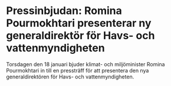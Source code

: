 # Pressinbjudan: Romina Pourmokhtari presenterar ny generaldirektör för Havs- och vattenmyndigheten

Torsdagen den 18 januari bjuder klimat- och miljöminister Romina Pourmokhtari in till en pressträff för att presentera den nya generaldirektören för Havs- och vattenmyndigheten.
